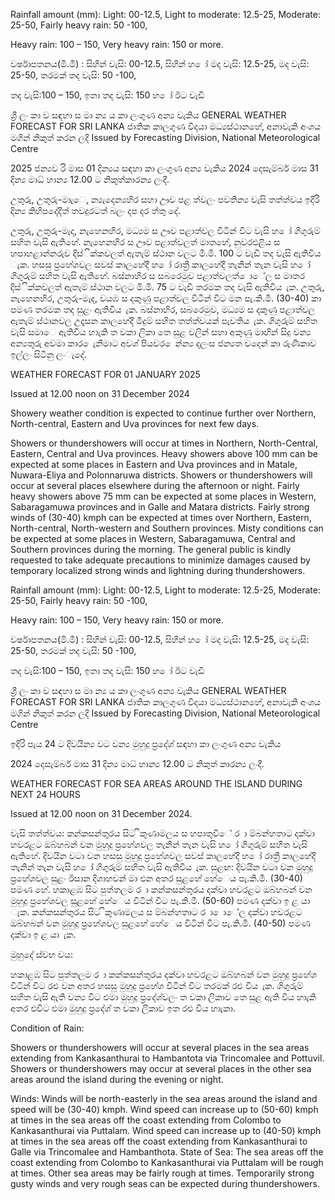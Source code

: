 Rainfall amount (mm): Light: 00-12.5, Light to moderate: 12.5-25, Moderate: 25-50, Fairly heavy rain: 50 -100,

Heavy rain: 100 – 150, Very heavy rain: 150 or more.

වර්ෂාපතනය(මි.මී) : සිහින් වැසි: 00-12.5, සිහින් හ ෝ මද වැසි: 12.5-25, මද වැසි: 25-50, තරමක් තද වැසි: 50 -100,

තද වැසි:100 – 150, ඉතා තද වැසි: 150 හ ෝ ඊට වැඩි

ශ්‍රී ලං කා ව සඳහා ස මා න්‍ය ය කා ලංගුණ අන්‍ය වැකිය GENERAL WEATHER FORECAST FOR SRI LANKA ජාතික කාලගුණ විදයා මධ්‍යස්ථානහේ, අනාවැකි අංශය මගින් නිකුත් කරන ලදි Issued by Forecasting Division, National Meteorological Centre

2025 ජන්‍යව රි මාස 01 දින්‍යය සඳහා කා ලංගුණ අන්‍ය වැකිය 2024 දෙසැම්බර් මාස 31 දින්‍ය මාධ්‍ හාන්‍ය 12.00 ට නිකුත්කාරන්‍ය ලංදී.

උතුරු, උතුරු-මාැෙ, න්‍යැදෙන්‍යහිර සහා ඌව පළ ත්වලං පවතින්‍ය වැසි තත්ත්වය ඉදිරි දින්‍ය කිහිපදේදීත් තවදුරටත් බලං දප දර ත්තු දේ.

උතුරු, උතුරු-මැද, නැහෙනහිර, මධ්‍යම ස ඌව පළාත්වල විටින් විට වැසි හ ෝ ගිගුරුම් සහිත වැසි ඇතිහේ. නැහෙනහිර ස ඌව පළාත්වලත් මාතහේ, නුවරඑළිය ස හපාහළාන්නරුව දිස්ික්කවලත් ඇතැම් ස්ථාන වලට මි.මි. 100 ට වැඩි තද වැසි ඇතිවිය ැක. හසසු ප්‍රහේශවල සවස් කාලහේදී හ ෝ රාත්‍රී කාලහේදී තැනින් තැන වැසි හ ෝ ගිගුරුම් සහිත වැසි ඇතිහේ. බස්නාහිර ස සබරෙමුව පළාත්වලත් ොේල ස මාතර දිස්ික්කවලත් ඇතැම් ස්ථාන වලට මි.මි. 75 ට වැඩි තරමක තද වැසි ඇතිවිය ැක. උතුරු, නැහෙනහිර, උතුරු-මැද, වයඹ ස දකුණු පළාත්වල විටින් විට මන පැ.කි.මී. (30-40) කා පමණ තරමක තද සුළං ඇතිවිය ැක. බස්නාහිර, සබරෙමුව, මධ්‍යම ස දකුණු පළාත්වල ඇතැම් ස්ථානවල උදෑසන කාලහේදී මීදුම් සහිත තත්ත්වයක් පැවතිය ැක. ගිගුරුම් සහිත වැසි සමාෙ ඇතිවිය හාැකි ත වකා ලිකා තෙ සුළ වලින් සහා අකුණු මාඟින් සිදු වන්‍ය අන්‍යතුරු අවමා කාර ෙැනීමාට අවශ්‍ පියවර ෙන්න්‍ය දලංස ජන්‍යත වදෙන් කා රුණිකාව ඉල්ලං සිටිනු ලංැදේ.

WEATHER FORECAST FOR 01 JANUARY 2025

Issued at 12.00 noon on 31 December 2024

Showery weather condition is expected to continue further over Northern, North-central, Eastern and Uva provinces for next few days.

Showers or thundershowers will occur at times in Northern, North-Central, Eastern, Central and Uva provinces. Heavy showers above 100 mm can be expected at some places in Eastern and Uva provinces and in Matale, Nuwara-Eliya and Polonnaruwa districts. Showers or thundershowers will occur at several places elsewhere during the afternoon or night. Fairly heavy showers above 75 mm can be expected at some places in Western, Sabaragamuwa provinces and in Galle and Matara districts. Fairly strong winds of (30-40) kmph can be expected at times over Northern, Eastern, North-central, North-western and Southern provinces. Misty conditions can be expected at some places in Western, Sabaragamuwa, Central and Southern provinces during the morning. The general public is kindly requested to take adequate precautions to minimize damages caused by temporary localized strong winds and lightning during thundershowers.

Rainfall amount (mm): Light: 00-12.5, Light to moderate: 12.5-25, Moderate: 25-50, Fairly heavy rain: 50 -100,

Heavy rain: 100 – 150, Very heavy rain: 150 or more.

වර්ෂාපතනය(මි.මී) : සිහින් වැසි: 00-12.5, සිහින් හ ෝ මද වැසි: 12.5-25, මද වැසි: 25-50, තරමක් තද වැසි: 50 -100,

තද වැසි:100 – 150, ඉතා තද වැසි: 150 හ ෝ ඊට වැඩි

ශ්‍රී ලං කා ව සඳහා ස මා න්‍ය ය කා ලංගුණ අන්‍ය වැකිය GENERAL WEATHER FORECAST FOR SRI LANKA ජාතික කාලගුණ විදයා මධ්‍යස්ථානහේ, අනාවැකි අංශය මගින් නිකුත් කරන ලදි Issued by Forecasting Division, National Meteorological Centre

ඉදිරි පැය 24 ට දිවයින්‍ය වට වන්‍ය මුහුදු ප්‍රදේශ්‍ සඳහා කා ලංගුණ අන්‍ය වැකිය

2024 දෙසැම්බර් මාස 31 දින්‍ය මාධ්‍ හාන්‍ය 12.00 ට නිකුත් කාරන්‍ය ලංදී.

WEATHER FORECAST FOR SEA AREAS AROUND THE ISLAND DURING NEXT 24 HOURS

Issued at 12.00 noon on 31 December 2024.

වැසි තත්ත්වය: කන්කසන්තුරය සිට ිකුණාමලය ස හපාතුවිේ ර ා ම්බන්හතාට දක්වා හවරළට ඔබ්හබන් වන මුහුදු ප්‍රහේශවල තැනින් තැන වැසි හ ෝ ගිගුරුම් සහිත වැසි ඇතිහේ. දිවයින වටා වන හසසු මුහුදු ප්‍රහේශවල සවස් කාලහේදී හ ෝ රාත්‍රී කාලහේදී තැනින් තැන වැසි හ ෝ ගිගුරුම් සහිත වැසි ඇතිවිය ැක. සුළඟ: දිවයින වටා වන මුහුදු ප්‍රහේශවල සුළං ඊසාන දිශාහවන් මා එන අතර සුළහේ හේෙය පැ.කි.මී. (30-40) පමණ හේ. හකාළඹ සිට පුත්තලම ර ා කන්කසන්තුරය දක්වා හවරළට ඔබ්හබන් වන මුහුදු ප්‍රහේශවල සුළහේ හේෙය විටින් විට පැ.කි.මී. (50-60) පමණ දක්වා ඉ ළ යා ැක. කන්කසන්තුරය සිට ිකුණාමලය ස ම්බන්හතාට ර ා ොේල දක්වා හවරළට ඔබ්හබන් වන මුහුදු ප්‍රහේශවල සුළහේ හේෙය විටින් විට පැ.කි.මී. (40-50) පමණ දක්වා ඉ ළ යා ැක.

මුහුදේ ස්වභ වය:

හකාළඹ සිට පුත්තලම ර ා කන්කසන්තුරය දක්වා හවරළට ඔබ්හබන් වන මුහුදු ප්‍රහේශ විටින් විට රළු වන අතර හසසු මුහුදු ප්‍රහේශ විටින් විට තරමක් රළු විය ැක. ගිගුරුම් සහිත වැසි ඇති වන්‍ය විට එමා මුහුදු ප්‍රදේශ්‍වලං ත වකා ලිකාව තෙ සුළ ඇති විය හාැකි අතර එවිට එමා මුහුදු ප්‍රදේශ්‍ ත වකා ලිකාව ඉත රළු විය හාැකා.

Condition of Rain:

Showers or thundershowers will occur at several places in the sea areas extending from Kankasanthurai to Hambantota via Trincomalee and Pottuvil. Showers or thundershowers may occur at several places in the other sea areas around the island during the evening or night.

Winds: Winds will be north-easterly in the sea areas around the island and speed will be (30-40) kmph. Wind speed can increase up to (50-60) kmph at times in the sea areas off the coast extending from Colombo to Kankasanthurai via Puttalam. Wind speed can increase up to (40-50) kmph at times in the sea areas off the coast extending from Kankasanthurai to Galle via Trincomalee and Hambanthota. State of Sea: The sea areas off the coast extending from Colombo to Kankasanthurai via Puttalam will be rough at times. Other sea areas may be fairly rough at times. Temporarily strong gusty winds and very rough seas can be expected during thundershowers.